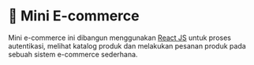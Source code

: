 # 🛒 Mini E-commerce

Mini e-commerce ini dibangun menggunakan [React JS](https://legacy.reactjs.org/) untuk proses autentikasi, melihat katalog produk dan melakukan pesanan produk pada sebuah sistem e-commerce sederhana.
